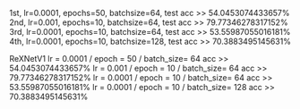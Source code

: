 1st, lr=0.0001, epochs=50, batchsize=64, test acc >> 54.0453074433657%
2nd, lr=0.001, epochs=10, batchsize=64, test acc >> 79.77346278317152%
3rd, lr=0.0001, epochs=10, batchsize=64, test acc >> 53.55987055016181%
4th, lr=0.0001, epochs=10, batchsize=128, test acc >> 70.3883495145631%

ReXNetV1
lr = 0.0001 / epoch = 50 / batch_size= 64
acc >> 54.0453074433657%
lr = 0.001 / epoch = 10 / batch_size= 64
acc >> 79.77346278317152%
lr = 0.0001 / epoch = 10 / batch_size= 64
acc >> 53.55987055016181%
lr = 0.0001 / epoch = 10 / batch_size= 128
acc >> 70.3883495145631%